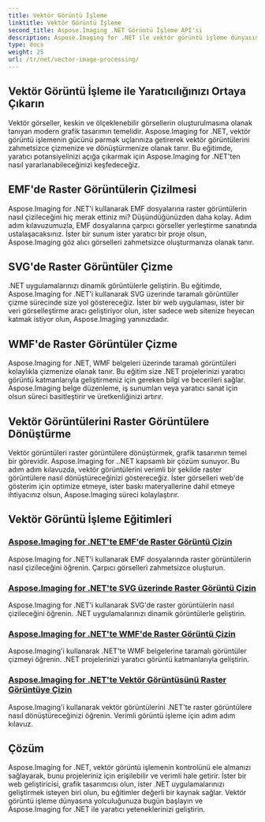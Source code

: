 ```yaml
---
title: Vektör Görüntü İşleme
linktitle: Vektör Görüntü İşleme
second_title: Aspose.Imaging .NET Görüntü İşleme API'si
description: Aspose.Imaging for .NET ile vektör görüntü işleme dünyasını keşfedin. Vektör görsellerini kolaylıkla çizmeyi ve dönüştürmeyi öğrenin. .NET projelerinizi bugün geliştirin!
type: docs
weight: 25
url: /tr/net/vector-image-processing/
---
```


## Vektör Görüntü İşleme ile Yaratıcılığınızı Ortaya Çıkarın

Vektör görseller, keskin ve ölçeklenebilir görsellerin oluşturulmasına olanak tanıyan modern grafik tasarımın temelidir. Aspose.Imaging for .NET, vektör görüntü işlemenin gücünü parmak uçlarınıza getirerek vektör görüntülerini zahmetsizce çizmenize ve dönüştürmenize olanak tanır. Bu eğitimde, yaratıcı potansiyelinizi açığa çıkarmak için Aspose.Imaging for .NET'ten nasıl yararlanabileceğinizi keşfedeceğiz.

## EMF'de Raster Görüntülerin Çizilmesi

Aspose.Imaging for .NET'i kullanarak EMF dosyalarına raster görüntülerin nasıl çizileceğini hiç merak ettiniz mi? Düşündüğünüzden daha kolay. Adım adım kılavuzumuzla, EMF dosyalarına çarpıcı görseller yerleştirme sanatında ustalaşacaksınız. İster bir sunum ister yaratıcı bir proje olsun, Aspose.Imaging göz alıcı görselleri zahmetsizce oluşturmanıza olanak tanır.

## SVG'de Raster Görüntüler Çizme

.NET uygulamalarınızı dinamik görüntülerle geliştirin. Bu eğitimde, Aspose.Imaging for .NET'i kullanarak SVG üzerinde taramalı görüntüler çizme sürecinde size yol göstereceğiz. İster bir web uygulaması, ister bir veri görselleştirme aracı geliştiriyor olun, ister sadece web sitenize heyecan katmak istiyor olun, Aspose.Imaging yanınızdadır.

## WMF'de Raster Görüntüler Çizme

Aspose.Imaging for .NET, WMF belgeleri üzerinde taramalı görüntüleri kolaylıkla çizmenize olanak tanır. Bu eğitim size .NET projelerinizi yaratıcı görüntü katmanlarıyla geliştirmeniz için gereken bilgi ve becerileri sağlar. Aspose.Imaging belge düzenleme, iş sunumları veya yaratıcı sanat için olsun süreci basitleştirir ve üretkenliğinizi artırır.

## Vektör Görüntülerini Raster Görüntülere Dönüştürme

Vektör görüntüleri raster görüntülere dönüştürmek, grafik tasarımın temel bir görevidir. Aspose.Imaging for ..NET kapsamlı bir çözüm sunuyor. Bu adım adım kılavuzda, vektör görüntülerini verimli bir şekilde raster görüntülere nasıl dönüştüreceğinizi göstereceğiz. İster görselleri web'de gösterim için optimize etmeye, ister baskı materyallerine dahil etmeye ihtiyacınız olsun, Aspose.Imaging süreci kolaylaştırır.

## Vektör Görüntü İşleme Eğitimleri
### [Aspose.Imaging for .NET'te EMF'de Raster Görüntü Çizin](./draw-raster-image-on-emf/)
Aspose.Imaging for .NET'i kullanarak EMF dosyalarında raster görüntülerin nasıl çizileceğini öğrenin. Çarpıcı görselleri zahmetsizce oluşturun.
### [Aspose.Imaging for .NET'te SVG üzerinde Raster Görüntü Çizin](./draw-raster-image-on-svg/)
Aspose.Imaging for .NET'i kullanarak SVG'de raster görüntülerin nasıl çizileceğini öğrenin. .NET uygulamalarınızı dinamik görüntülerle geliştirin.
### [Aspose.Imaging for .NET'te WMF'de Raster Görüntü Çizin](./draw-raster-image-on-wmf/)
Aspose.Imaging'i kullanarak .NET'te WMF belgelerine taramalı görüntüler çizmeyi öğrenin. .NET projelerinizi yaratıcı görüntü katmanlarıyla geliştirin.
### [Aspose.Imaging for .NET'te Vektör Görüntüsünü Raster Görüntüye Çizin](./draw-vector-image-to-raster-image/)
Aspose.Imaging'i kullanarak vektör görüntülerini .NET'te raster görüntülere nasıl dönüştüreceğinizi öğrenin. Verimli görüntü işleme için adım adım kılavuz.

## Çözüm

Aspose.Imaging for .NET, vektör görüntü işlemenin kontrolünü ele almanızı sağlayarak, bunu projeleriniz için erişilebilir ve verimli hale getirir. İster bir web geliştiricisi, grafik tasarımcısı olun, ister .NET uygulamalarınızı geliştirmek isteyen biri olun, bu eğitimler değerli bir kaynak sağlar. Vektör görüntü işleme dünyasına yolculuğunuza bugün başlayın ve Aspose.Imaging for .NET ile yaratıcı yeteneklerinizi geliştirin.